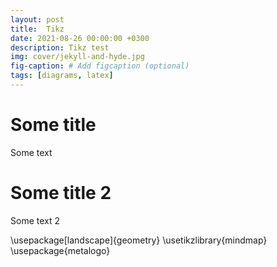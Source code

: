 ```yaml
---
layout: post
title:  Tikz
date: 2021-08-26 00:00:00 +0300
description: Tikz test
img: cover/jekyll-and-hyde.jpg
fig-caption: # Add figcaption (optional)
tags: [diagrams, latex] 
---
```


# Some title

Some text

<script type="text/tikz">
  \begin{tikzpicture}
    \draw (0,0) circle (1in);
  \end{tikzpicture}
</script>

# Some title 2

Some text 2


\usepackage[landscape]{geometry}
\usetikzlibrary{mindmap}
\usepackage{metalogo}


<script type="text/tikz">
\begin{tikzpicture}
  \path [
    mindmap,
    text = white,
    level 1 concept/.append style =
      {font=\Large\bfseries, sibling angle=90},
    level 2 concept/.append style =
      {font=\normalsize\bfseries},
    level 3 concept/.append style =
      {font=\small\bfseries},
    tex/.style     = {concept, ball color=blue,
      font=\Huge\bfseries},
    engines/.style = {concept, ball color=green!50!black},
    formats/.style = {concept, ball color=blue!50!black},
    systems/.style = {concept, ball color=red!90!black},
    editors/.style = {concept, ball color=orange!90!black}
  ]
  node [tex] {\TeX} [clockwise from=0]
    child[concept color=green!50!black, nodes={engines}] {
      node {Engines} [clockwise from=90]
        child { node {\TeX} }
        child { node {pdf\TeX} }
        child { node {\XeTeX} }
        child { node {Lua\TeX} }}
    child [concept color=blue, nodes={formats}] {
      node {Formats} [clockwise from=300]
        child { node {\LaTeX} }
        child { node {Con\TeX t} }}
    child [concept color=red, nodes={systems}] {
      node {Systems} [clockwise from=210]
        child { node {\TeX Live} [clockwise from=300]
          child { node {Mac \TeX} }}
        child { node {MiK\TeX} [clockwise from=60]
          child { node {Pro \TeX t} }}}
    child [concept color=orange, nodes={editors}] {
      node {Editors} };
\end{tikzpicture}
</script>
